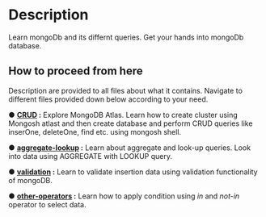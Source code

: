 # Description
Learn mongoDb and its differnt queries. Get your hands into mongoDb database. 

## How to proceed from here

Description are provided to all files about what it contains. Navigate to different files provided down below according to your need.

● **[CRUD](./CRUD.txt) :** Explore MongoDB Atlas. Learn how to create cluster using Mongosh atlast and then create database and perform CRUD queries like inserOne, deleteOne, find etc. using mongosh shell.

● **[aggregate-lookup](./aggregate-loopup.txt) :** Learn about aggregate and look-up queries. Look into data using AGGREGATE with LOOKUP query.

● **[validation](./validation.txt) :** Learn to  validate insertion data using validation functionality of mongoDB.

● **[other-operators](./in-notIn-operator.txt) :** Learn how to apply condition using *in* and *not-in* operator to select data.
